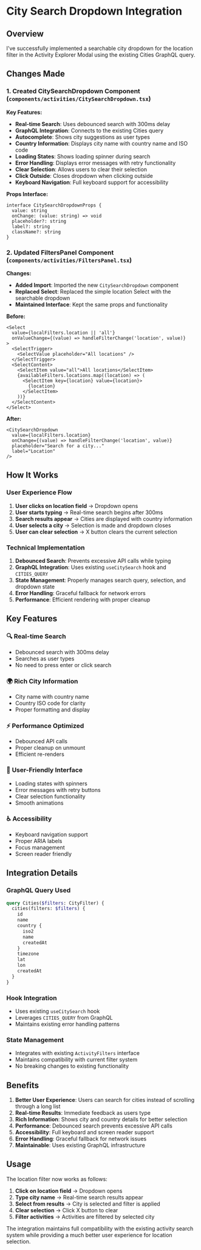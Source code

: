 # City Search Dropdown Integration

## Overview
I've successfully implemented a searchable city dropdown for the location filter in the Activity Explorer Modal using the existing Cities GraphQL query.

## Changes Made

### 1. Created CitySearchDropdown Component (`components/activities/CitySearchDropdown.tsx`)

**Key Features:**
- **Real-time Search**: Uses debounced search with 300ms delay
- **GraphQL Integration**: Connects to the existing Cities query
- **Autocomplete**: Shows city suggestions as user types
- **Country Information**: Displays city name with country name and ISO code
- **Loading States**: Shows loading spinner during search
- **Error Handling**: Displays error messages with retry functionality
- **Clear Selection**: Allows users to clear their selection
- **Click Outside**: Closes dropdown when clicking outside
- **Keyboard Navigation**: Full keyboard support for accessibility

**Props Interface:**
```tsx
interface CitySearchDropdownProps {
  value: string
  onChange: (value: string) => void
  placeholder?: string
  label?: string
  className?: string
}
```

### 2. Updated FiltersPanel Component (`components/activities/FiltersPanel.tsx`)

**Changes:**
- **Added Import**: Imported the new `CitySearchDropdown` component
- **Replaced Select**: Replaced the simple location Select with the searchable dropdown
- **Maintained Interface**: Kept the same props and functionality

**Before:**
```tsx
<Select
  value={localFilters.location || 'all'}
  onValueChange={(value) => handleFilterChange('location', value)}
>
  <SelectTrigger>
    <SelectValue placeholder="All locations" />
  </SelectTrigger>
  <SelectContent>
    <SelectItem value="all">All locations</SelectItem>
    {availableFilters.locations.map((location) => (
      <SelectItem key={location} value={location}>
        {location}
      </SelectItem>
    ))}
  </SelectContent>
</Select>
```

**After:**
```tsx
<CitySearchDropdown
  value={localFilters.location}
  onChange={(value) => handleFilterChange('location', value)}
  placeholder="Search for a city..."
  label="Location"
/>
```

## How It Works

### User Experience Flow
1. **User clicks on location field** → Dropdown opens
2. **User starts typing** → Real-time search begins after 300ms
3. **Search results appear** → Cities are displayed with country information
4. **User selects a city** → Selection is made and dropdown closes
5. **User can clear selection** → X button clears the current selection

### Technical Implementation
1. **Debounced Search**: Prevents excessive API calls while typing
2. **GraphQL Integration**: Uses existing `useCitySearch` hook and `CITIES_QUERY`
3. **State Management**: Properly manages search query, selection, and dropdown state
4. **Error Handling**: Graceful fallback for network errors
5. **Performance**: Efficient rendering with proper cleanup

## Key Features

### 🔍 **Real-time Search**
- Debounced search with 300ms delay
- Searches as user types
- No need to press enter or click search

### 🌍 **Rich City Information**
- City name with country name
- Country ISO code for clarity
- Proper formatting and display

### ⚡ **Performance Optimized**
- Debounced API calls
- Proper cleanup on unmount
- Efficient re-renders

### 🎨 **User-Friendly Interface**
- Loading states with spinners
- Error messages with retry buttons
- Clear selection functionality
- Smooth animations

### ♿ **Accessibility**
- Keyboard navigation support
- Proper ARIA labels
- Focus management
- Screen reader friendly

## Integration Details

### GraphQL Query Used
```graphql
query Cities($filters: CityFilter) {
  cities(filters: $filters) {
    id
    name
    country {
      iso2
      name
      createdAt
    }
    timezone
    lat
    lon
    createdAt
  }
}
```

### Hook Integration
- Uses existing `useCitySearch` hook
- Leverages `CITIES_QUERY` from GraphQL
- Maintains existing error handling patterns

### State Management
- Integrates with existing `ActivityFilters` interface
- Maintains compatibility with current filter system
- No breaking changes to existing functionality

## Benefits

1. **Better User Experience**: Users can search for cities instead of scrolling through a long list
2. **Real-time Results**: Immediate feedback as users type
3. **Rich Information**: Shows city and country details for better selection
4. **Performance**: Debounced search prevents excessive API calls
5. **Accessibility**: Full keyboard and screen reader support
6. **Error Handling**: Graceful fallback for network issues
7. **Maintainable**: Uses existing GraphQL infrastructure

## Usage

The location filter now works as follows:
1. **Click on location field** → Dropdown opens
2. **Type city name** → Real-time search results appear
3. **Select from results** → City is selected and filter is applied
4. **Clear selection** → Click X button to clear
5. **Filter activities** → Activities are filtered by selected city

The integration maintains full compatibility with the existing activity search system while providing a much better user experience for location selection.
